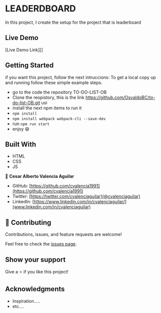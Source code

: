 # LEADERDBOARD
In this project, I create the setup for the project that is leaderboard

## Live Demo

[Live Demo Link][]


## Getting Started

if you want this project, follow the next intruccions:
To get a local copy up and running follow these simple example steps.

- go to the code the repository TO-DO-LIST-OB
- Clone the reopistory, this is the link https://github.com/OsvaldoBC/to-do-list-OB.git usi
- install the next npm items to run it 
-  `npm install`
-  `npm install webpack webpack-cli --save-dev`
- run  `npm run start`
- enjoy :smile:

## Built With

- HTML
- CSS
- JS



👤 **Cesar Alberto Valencia Aguilar**

- GitHub: [https://github.com/cvalencia1991](https://github.com/cvalencia1991)
- Twitter: [https://twitter.com/cvalenciaguilar](@cvalenciaguilar)
- LinkedIn: [https://www.linkedin.com/in/cvalenciaguilar/](www.linkedin.com/in/cvalenciaguilar)


## 🤝 Contributing

Contributions, issues, and feature requests are welcome!

Feel free to check the [issues page](https://github.com/cvalencia1991/Leaderboard/issues).

## Show your support

Give a ⭐️ if you like this project!

## Acknowledgments

- Inspiration.....
- etc....
